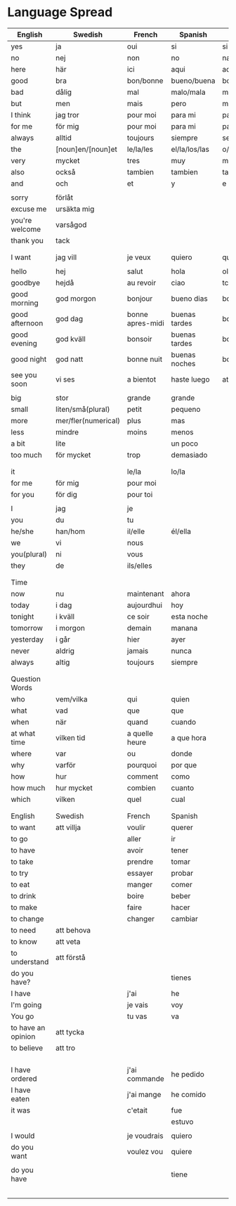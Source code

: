 # Language Spread

| English            | Swedish             | French           | Spanish       | Portugese         | Italian         |
| ------------------ | ------------------- | ---------------- | ------------- | ----------------- | --------------- |
| yes                | ja                  | oui              | si            | si                | si              |
| no                 | nej                 | non              | no            | nao               | no              |
| here               | här                 | ici              | aqui          | aqui              | qui             |
| good               | bra                 | bon/bonne        | bueno/buena   | bom/boa/bons/boas | buono           |
| bad                | dålig               | mal              | malo/mala     | mau               | cattivo/cattiva |
| but                | men                 | mais             | pero          | mas(mash or mass) | ma              |
| I think            | jag tror            | pour moi         | para mi       | para mim          | per me          |
| for me             | för mig             | pour moi         | para mi       | para mim          | per me          |
| always             | alltid              | toujours         | siempre       | sempre            | sempre          |
| the                | [noun]en/[noun]et   | le/la/les        | el/la/los/las | o/a/os/as         |                 |
| very               | mycket              | tres             | muy           | muito             | molto           |
| also               | också               | tambien          | tambien       | tambem            | anche           |
| and                | och                 | et               | y             | e                 | e               |
|                    |                     |                  |               |                   |                 |
| sorry              | förlåt              |                  |               |                   |                 |
| excuse me          | ursäkta mig         |                  |               |                   |                 |
| you're welcome     | varsågod            |                  |               |                   |                 |
| thank you          | tack                |                  |               |                   |                 |
|                    |                     |                  |               |                   |                 |
|                    |                     |                  |               |                   |                 |
| I want             | jag vill            | je veux          | quiero        | quero             |                 |
|                    |                     |                  |               |                   |                 |
| hello              | hej                 | salut            | hola          | ola               | ciao            |
| goodbye            | hejdå               | au revoir        | ciao          | tchau             | arrivederci     |
| good morning       | god morgon          | bonjour          | bueno dias    | bom dia           | buongiorno      |
| good afternoon     | god dag             | bonne apres-midi | buenas tardes | boa tarde         | buon pomeriggio |
| good evening       | god kväll           | bonsoir          | buenas tardes | boa tarde         | buona serata    |
| good night         | god natt            | bonne nuit       | buenas noches | boa noite         | buona notte     |
| see you soon       | vi ses              | a bientot        | haste luego   | ate logo          | a dopo          |
|                    |                     |                  |               |                   |                 |
| big                | stor                | grande           | grande        |                   |                 |
| small              | liten/små(plural)   | petit            | pequeno       |                   |                 |
| more               | mer/fler(numerical) | plus             | mas           |                   |                 |
| less               | mindre              | moins            | menos         |                   |                 |
| a bit              | lite                |                  | un poco       |                   |                 |
| too much           | för mycket          | trop             | demasiado     |                   | troppo          |
|                    |                     |                  |               |                   |                 |
|                    |                     |                  |               |                   |                 |
| it                 |                     | le/la            | lo/la         |                   |                 |
| for me             | för mig             | pour moi         |               |                   |                 |
| for you            | för dig             | pour toi         |               |                   |                 |
|                    |                     |                  |               |                   |                 |
| I                  | jag                 | je               |               |                   |                 |
| you                | du                  | tu               |               |                   |                 |
| he/she             | han/hom             | il/elle          | él/ella       |                   |                 |
| we                 | vi                  | nous             |               |                   |                 |
| you(plural)        | ni                  | vous             |               |                   |                 |
| they               | de                  | ils/elles        |               |                   |
|                    |                     |                  |               |                   |                 |
|                    |                     |                  |               |                   |                 |
| Time               |                     |                  |               |                   |                 |
| now                | nu                  | maintenant       | ahora         |
| today              | i dag               | aujourdhui       | hoy           |
| tonight            | i kväll             | ce soir          | esta noche    |
| tomorrow           | i morgon            | demain           | manana        |
| yesterday          | i går               | hier             | ayer          |
| never              | aldrig              | jamais           | nunca         |
| always             | altig               | toujours         | siempre       |
|                    |                     |                  |               |                   |                 |
|                    |                     |                  |               |                   |                 |
| Question Words     |                     |                  |               |
| who                | vem/vilka           | qui              | quien         |
| what               | vad                 | que              | que           |
| when               | när                 | quand            | cuando        |
| at what time       | vilken tid          | a quelle heure   | a que hora    |
| where              | var                 | ou               | donde         |
| why                | varför              | pourquoi         | por que       |
| how                | hur                 | comment          | como          |
| how much           | hur mycket          | combien          | cuanto        |
| which              | vilken              | quel             | cual          |
|                    |                     |                  |               |
|                    |                     |                  |
| English            | Swedish             | French           | Spanish       |
| to want            | att villja          | voulir           | querer        |
| to go              |                     | aller            | ir            |
| to have            |                     | avoir            | tener         |
| to take            |                     | prendre          | tomar         |
| to try             |                     | essayer          | probar        |
| to eat             |                     | manger           | comer         |
| to drink           |                     | boire            | beber         |
| to make            |                     | faire            | hacer         |
| to change          |                     | changer          | cambiar       |
| to need            | att behova          |                  |               |
| to know            | att veta            |                  |               |
| to understand      | att förstå          |                  |               |
| do you have?       |                     |                  | tienes        |
| I have             |                     | j'ai             | he            |
| I'm going          |                     | je vais          | voy           |
| You go             |                     | tu vas           | va            |
| to have an opinion | att tycka           |                  |               |
| to believe         | att tro             |                  |               |
|                    |                     |                  |               |
|                    |                     |                  |               |
|                    |                     |                  |               |
|                    |                     |                  |               |
| I have ordered     |                     | j'ai commande    | he pedido     |
| I have eaten       |                     | j'ai mange       | he comido     |
| it was             |                     | c'etait          | fue           |
|                    |                     |                  | estuvo        |
|                    |                     |                  |               |
| I would            |                     | je voudrais      | quiero        |
| do you want        |                     | voulez vou       | quiere        |
|                    |                     |                  |               |
| do you have        |                     |                  | tiene         |
|                    |                     |                  |               |
|                    |                     |                  |               |
|                    |                     |                  |               |
|                    |                     |                  |               |
|                    |                     |                  |
